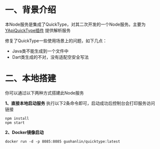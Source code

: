 # 一、背景介绍
本Node服务是集成了QuickType，对其二次开发的一个Node服务。主要为[YApiQuickType插件](https://github.com/RmondJone/YapiQuickType) 提供解析服务

修复了QuickType一些使用场景上的问题，如下几点：
* Java类不能生成到一个文件中
* Dart类生成的不对，没有适配空安全写法

# 二、本地搭建
你可以通过以下两种方式搭建此Node服务

**1、直接本地启动服务**
执行以下2条命令即可，启动成功后控制台会打印服务访问链接
```
npm install 
npm start
```

**2、Docker镜像启动**

```
docker run -d -p 8085:8085 guohanlin/quicktype:latest
```
